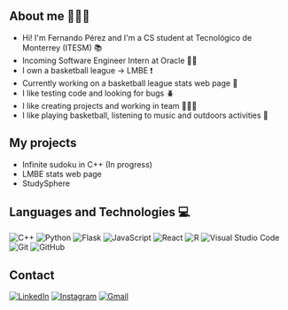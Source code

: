 ## About me 👨🏼‍💻
- Hi! I'm Fernando Pérez and I'm a CS student at Tecnológico de Monterrey (ITESM) 📚
- Incoming Software Engineer Intern at Oracle 👨‍💻
- I own a basketball league -> LMBE ❗️
- Currently working on a basketball league stats web page 🏀
- I like testing code and looking for bugs 🪲
- I like creating projects and working in team 🏋🏼‍♂️
- I like playing basketball, listening to music and outdoors activities 🦌

## My projects
- Infinite sudoku in C++ (In progress)
- LMBE stats web page
- StudySphere

## Languages and Technologies 💻
![C++](https://img.shields.io/badge/c++-%2300599C.svg?style=for-the-badge&logo=c%2B%2B&logoColor=white)
![Python](https://img.shields.io/badge/python-3670A0?style=for-the-badge&logo=python&logoColor=ffdd54)
![Flask](https://img.shields.io/badge/Flask-000000?style=for-the-badge&logo=flask&logoColor=white)
![JavaScript](https://img.shields.io/badge/javascript-%23323330.svg?style=for-the-badge&logo=javascript&logoColor=%23F7DF1E)
![React](https://img.shields.io/badge/react-%2320232a.svg?style=for-the-badge&logo=react&logoColor=%2361DAFB)
![R](https://img.shields.io/badge/R-276DC3?style=for-the-badge&logo=r&logoColor=white)
![Visual Studio Code](https://img.shields.io/badge/Visual%20Studio%20Code-0078d7.svg?style=for-the-badge&logo=visual-studio-code&logoColor=white)
![Git](https://img.shields.io/badge/git-%23F05033.svg?style=for-the-badge&logo=git&logoColor=white)
![GitHub](https://img.shields.io/badge/github-%23121011.svg?style=for-the-badge&logo=github&logoColor=white)


## Contact  
<a href="https://www.linkedin.com/in/fernando-p%C3%A9rez-garc%C3%ADa-0812pm?utm_source=share&utm_campaign=share_via&utm_content=profile&utm_medium=ios_app" target="_blank"><img src="https://img.shields.io/badge/LinkedIn-0077B5?style=for-the-badge&logo=linkedin&logoColor=white" alt="LinkedIn"></a>
<a href="https://instagram.com/ferp.03?igshid=NzZlODBkYWE4Ng%3D%3D&utm_source=qr" target="_blank"><img src="https://img.shields.io/badge/Instagram-E4405F?style=for-the-badge&logo=instagram&logoColor=white" alt="Instagram"></a>
<a href="mailto:ferperezg03@outlook.com" target="_blank"><img src="https://img.shields.io/badge/Gmail-D14836?style=for-the-badge&logo=gmail&logoColor=white" alt="Gmail"> </a>
